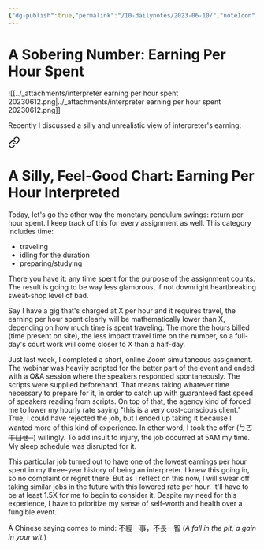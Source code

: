 ```yaml
---
{"dg-publish":true,"permalink":"/10-dailynotes/2023-06-10/","noteIcon":"2"}
---
```


# A Sobering Number: Earning Per Hour Spent

![[../_attachments/interpreter earning per hour spent 20230612.png\|../_attachments/interpreter earning per hour spent 20230612.png]]

Recently I discussed a silly and unrealistic view of interpreter's earning: 
<div class="transclusion internal-embed is-loaded"><a class="markdown-embed-link" href="/10-dailynotes/2023-05-31/#ab753c" aria-label="Open link"><svg xmlns="http://www.w3.org/2000/svg" width="24" height="24" viewBox="0 0 24 24" fill="none" stroke="currentColor" stroke-width="2" stroke-linecap="round" stroke-linejoin="round" class="svg-icon lucide-link"><path d="M10 13a5 5 0 0 0 7.54.54l3-3a5 5 0 0 0-7.07-7.07l-1.72 1.71"></path><path d="M14 11a5 5 0 0 0-7.54-.54l-3 3a5 5 0 0 0 7.07 7.07l1.71-1.71"></path></svg></a><div class="markdown-embed">



# A Silly, Feel-Good Chart: Earning Per Hour Interpreted

</div></div>

Today, let's go the other way the monetary pendulum swings: return per hour spent. I keep track of this for every assignment as well. This category includes time:
- traveling
- idling for the duration
- preparing/studying

There you have it: any time spent for the purpose of the assignment counts. The result is going to be way less glamorous, if not downright heartbreaking sweat-shop level of bad. 

Say I have a gig that's charged at X per hour and it requires travel, the earning per hour spent clearly will be mathematically lower than X, depending on how much time is spent traveling. The more the hours billed (time present on site), the less impact travel time on the number, so a full-day's court work will come closer to X than a half-day.

Just last week, I completed a short, online Zoom simultaneous assignment. The webinar was heavily scripted for the better part of the event and ended with a Q&A session where the speakers responded spontaneously. The scripts were supplied beforehand. That means taking whatever time necessary to prepare for it, in order to catch up with guaranteed fast speed of speakers reading from scripts. On top of that, the agency kind of forced me to lower my hourly rate saying "this is a very cost-conscious client." True, I could have rejected the job, but I ended up taking it because I wanted more of this kind of experience. In other word, I took the offer (~~ㄅㄛ  ㄒㄩㄝ ˋ~~) willingly. To add insult to injury, the job occurred at 5AM my time. My sleep schedule was disrupted for it.

This particular job turned out to have one of the lowest earnings per hour spent in my three-year history of being an interpreter. I knew this going in, so no complaint or regret there. But as I reflect on this now, I will swear off taking similar jobs in the future with this lowered rate per hour. It'll have to be at least 1.5X for me to begin to consider it. Despite my need for this experience, I have to prioritize my sense of self-worth and health over a fungible event.

A Chinese saying comes to mind: 不經一事，不長一智 (*A fall in the pit, a gain in your wit.*)